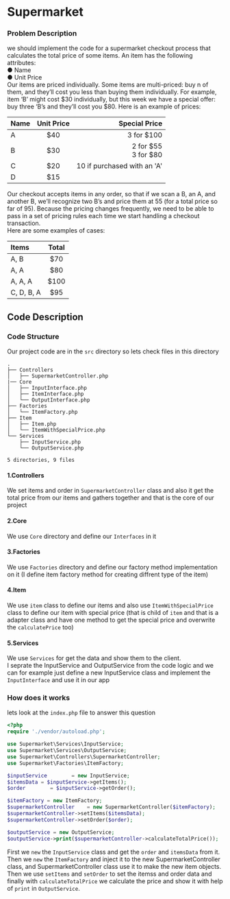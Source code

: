 # Supermarket
### Problem Description
we should implement the code for a supermarket checkout process that calculates the total price of some
items.
An item has the following attributes: <br>
    ● Name <br>
    ● Unit Price <br>
Our items are priced individually. Some items are multi-priced: buy n of them, and they’ll cost
you less than buying them individually. For example, item ‘B’ might cost $30 individually, but this
week we have a special offer: buy three ‘B’s and they’ll cost you $80.
Here is an example of prices: <br>

| Name | Unit Price | Special Price |
| :---         |     :---:      |          ---: |
| A     | $40       | 3 for $100 |
| B     | $30       | 2 for $55<br> 3 for $80|
| C     | $20       | 10 if purchased with an 'A'|
| D     | $15       ||

Our checkout accepts items in any order, so that if we scan a B, an A, and another B, we’ll
recognize two B’s and price them at 55 (for a total price so far of 95). Because the pricing
changes frequently, we need to be able to pass in a set of pricing rules each time we start
handling a checkout transaction. <br>
Here are some examples of cases:

| Items | Total
| :---         |     :---:      |
| A, B     | $70       |
| A, A     | $80       |
| A, A, A     | $100       |
| C, D, B, A     | $95       |


## Code Description

### Code Structure
Our project code are in the `src` directory so lets check files in this directory
```
.
├── Controllers
│   ├── SupermarketController.php
|── Core
│   ├── InputInterface.php
│   ├── ItemInterface.php
│   └── OutputInterface.php
├── Factories
│   └── ItemFactory.php
├── Item
│   ├── Item.php
│   └── ItemWithSpecialPrice.php
└── Services
    ├── InputService.php
    └── OutputService.php

5 directories, 9 files
```
#### 1.Controllers
We set items and order in `SupermarketController` class and also it get the total price from our items and gathers together and that is the core of our project
#### 2.Core
We use `Core` directory and define our `Interfaces` in it
#### 3.Factories
We use `Factories` directory and define our factory method implementation on it (I define item factory method for creating diffrent type of the item)
#### 4.Item
We use `item` class to define our items and also use `ItemWithSpecialPrice` class to define our item with special price (that is child of `item` and that is a adapter class and have one method to get the special price and overwrite the `calculatePrice` too)
#### 5.Services
We use `Services` for get the data and show them to the client. <br>
I seprate the InputService and OutputService from the code logic and we can for example just define a new InputService class and implement the `InputInterface` and use it in our app  


### How does it works
lets look at the `index.php` file to answer this question
```php
<?php
require './vendor/autoload.php';

use Supermarket\Services\InputService;
use Supermarket\Services\OutputService;
use Supermarket\Controllers\SupermarketController;
use Supermarket\Factories\ItemFactory;

$inputService        = new InputService;
$itemsData = $inputService->getItems();
$order        = $inputService->getOrder();

$itemFactory = new ItemFactory;
$supermarketController    = new SupermarketController($itemFactory);
$supermarketController->setItems($itemsData);
$supermarketController->setOrder($order);

$outputService = new OutputService;
$outputService->print($supermarketController->calculateTotalPrice());
```
First we `new` the `InputService` class and get the `order` and `itemsData` from it.
Then we `new` the `ItemFactory` and inject it to the new SupermarketController class, and SupermarketController class use it to make the new item objects. 
Then we use `setItems` and `setOrder` to set the itemss and order data and finally with `calculateTotalPrice` we calculate the price and show it with help of `print` in `OutputService`.
